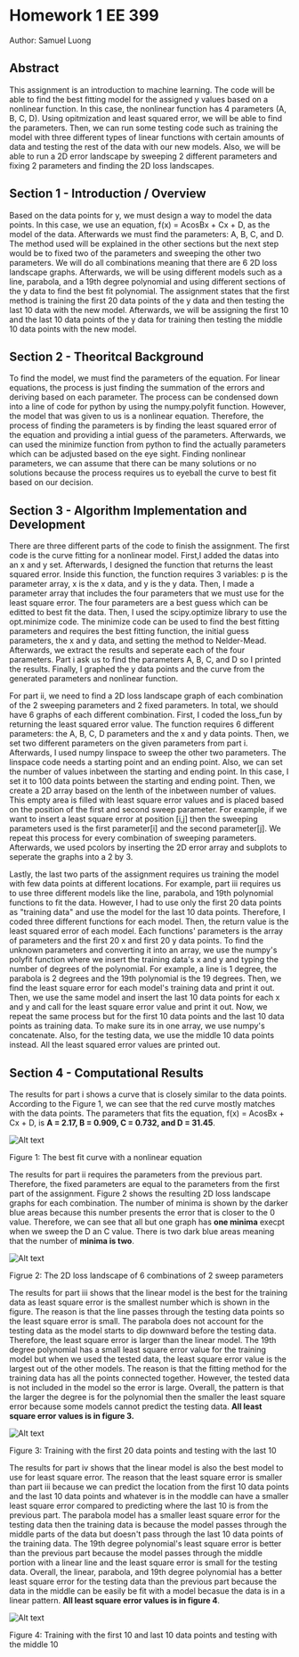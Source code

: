# Homework 1 EE 399

Author: Samuel Luong

## Abstract

This assignment is an introduction to machine learning. The code will be able to find the best fitting model for the assigned y values based on a nonlinear function.
In this case, the nonlinear function has 4 parameters (A, B, C, D). Using opitmization and least squared error, we will be able to find the parameters. Then, we can run 
some testing code such as training the model with three different types of linear functions with certain amounts of data and testing the rest of the data with our new models. Also, we will be able to run a 2D error landscape by sweeping 2 different parameters and fixing 2 parameters and finding the 2D loss landscapes. 

## Section 1 - Introduction / Overview

Based on the data points for y, we must design a way to model the data points. In this case, we use an equation, f(x) = AcosBx + Cx + D, as the model of the data. Afterwards we must find the parameters: A, B, C, and D. The method used will be explained in the other sections but the next step would be to fixed two of the parameters and sweeping the other two parameters. We will do all combinations meaning that there are 6 2D loss landscape graphs. Afterwards, we will be using different models such as a line, parabola, and a 19th degree polynomial and using different sections of the y data to find the best fit polynomial. The assignment states that the first method is training the first 20 data points of the y data and then testing the last 10 data with the new model. Afterwards, we will be assigning the first 10 and the last 10 data points of the y data for training then testing the middle 10 data points with the new model.

## Section 2 - Theoritcal Background

To find the model, we must find the parameters of the equation. For linear equations, the process is just finding the summation of the errors and deriving based on each parameter. The process can be condensed down into a line of code for python by using the numpy.polyfit function. However, the model that was given to us is a nonlinear equation. Therefore, the process of finding the parameters is by finding the least squared error of the equation and providing a intial guess of the parameters. Afterwards, we can used the minimize function from python to find the actually parameters which can be adjusted based on the eye sight. Finding nonlinear parameters, we can assume that there can be many solutions or no solutions because the process requires us to eyeball the curve to best fit based on our decision. 

## Section 3 - Algorithm Implementation and Development

There are three different parts of the code to finish the assignment. The first code is the curve fitting for a nonlinear model. First,I added the datas into an x and y set. Afterwards, I designed the function that returns the least squared error. Inside this function, the function requires 3 variables: p is the parameter array, x is the x data, and y is the y data. Then, I made a parameter array that includes the four parameters that we must use for the least square error. The four parameters are a best guess which can be editted to best fit the data. Then, I used the scipy.optimize library to use the opt.minimize code. The minimize code can be used to find the best fitting parameters and requires the best fitting function, the initial guess parameters, the x and y data, and setting the method to Nelder-Mead. Afterwards, we extract the results and seperate each of the four parameters. Part i ask us to find the parameters A, B, C, and D so I printed the results. Finally, I graphed the y data points and the curve from the generated parameters and nonlinear function.

For part ii, we need to find a 2D loss landscape graph of each combination of the 2 sweeping parameters and 2 fixed parameters. In total, we should have 6 graphs of each different combination. First, I coded the loss_fun by returning the least squared error value. The function requires 6 different parameters: the A, B, C, D parameters and the x and y data points. Then, we set two different parameters on the given parameters from part i. Afterwards, I used numpy linspace to sweep the other two parameters. The linspace code needs a starting point and an ending point. Also, we can set the number of values inbetween the starting and ending point. In this case, I set it to 100 data points between the starting and ending point. Then, we create a 2D array based on the lenth of the inbetween number of values. This empty area is filled with least square error values and is placed based on the position of the first and second sweep parameter. For example, if we want to insert a least square error at position [i,j] then the sweeping parameters used is the first parameter[i] and the second parameter[j]. We repeat this process for every combination of sweeping parameters. Afterwards, we used pcolors by inserting the 2D error array and subplots to seperate the graphs into a 2 by 3.

Lastly, the last two parts of the assignment requires us training the model with few data points at different locations. For example, part iii requires us to use three different models like the line, parabola, and 19th polynomial functions to fit the data. However, I had to use only the first 20 data points as "training data" and use the model for the last 10 data points. Therefore, I coded three different functions for each model. Then, the return value is the least squared error of each model. Each functions' parameters is the array of parameters and the first 20 x and first 20 y data points. To find the unknown parameters and converting it into an array, we use the numpy's polyfit function where we insert the training data's x and y and typing the number of degrees of the polynomial. For example, a line is 1 degree, the parabola is 2 degrees and the 19th polynomial is the 19 degrees. Then, we find the least square error for each model's training data and print it out. Then, we use the same model and insert the last 10 data points for each x and y and call for the least square error value and print it out. Now, we repeat the same process but for the first 10 data points and the last 10 data points as training data. To make sure its in one array, we use numpy's concatenate. Also, for the testing data, we use the middle 10 data points instead. All the least squared error values are printed out.

## Section 4 - Computational Results 

The results for part i shows a curve that is closely similar to the data points. According to the Figure 1, we can see that the red curve mostly matches with the data points. The parameters that fits the equation, f(x) = AcosBx + Cx + D, is **A = 2.17, B = 0.909, C = 0.732, and D = 31.45**.  

![Alt text](https://github.com/Griffinhunter/Homework-1---EE-399/blob/main/Curve%20Fit.jpg)

Figure 1: The best fit curve with a nonlinear equation

The results for part ii requires the parameters from the previous part. Therefore, the fixed parameters are equal to the parameters from the first part of the assignment. Figure 2 shows the resulting 2D loss landscape graphs for each combination. The number of minima is shown by the darker blue areas because this number presents the error that is closer to the 0 value. Therefore, we can see that all but one graph has **one minima** execpt when we sweep the D an C value. There is two dark blue areas meaning that the number of **minima is two**.

![Alt text](https://github.com/Griffinhunter/Homework-1---EE-399/blob/main/2D%20Landscape.jpg)

Figrue 2: The 2D loss landscape of 6 combinations of 2 sweep parameters

The results for part iii shows that the linear model is the best for the training data as least square error is the smallest number which is shown in the figure. The reason is that the line passes through the testing data points so the least square error is small. The parabola does not account for the testing data as the model starts to dip downward before the testing data. Therefore, the least square error is larger than the linear model. The 19th degree polynomial has a small least square error value for the training model but when we used the tested data, the least square error value is the largest out of the other models. The reason is that the fitting method for the training data has all the points connected together. However, the tested data is not included in the model so the error is large. Overall, the pattern is that the larger the degree is for the polynomial then the smaller the least square error because some models cannot predict the testing data. **All least square error values is in figure 3.**

![Alt text](https://github.com/Griffinhunter/Homework-1---EE-399/blob/main/First%2020%20Training.jpg)

Figure 3: Training with the first 20 data points and testing with the last 10

The results for part iv shows that the linear model is also the best model to use for least square error. The reason that the least square error is smaller than part 
iii because we can predict the location from the first 10 data points and the last 10 data points and whatever is in the moddle can have a smaller least square error compared to predicting where the last 10 is from the previous part. The parabola model has a smaller least square error for the testing data then the training data is because the model passes through the middle parts of the data but doesn't pass through the last 10 data points of the training data.
The 19th degree polynomial's least square error is better than the previous part because the model passes through the middle portion with a linear line and the least square error is small for the testing data. Overall, the linear, parabola, and 19th degree polynomial has a better least square error for the testing data than the previous part because the data in the middle can be easily be fit with a model becasue the data is in a linear pattern. **All least square error values is in figure 4**.

![Alt text](https://github.com/Griffinhunter/Homework-1---EE-399/blob/main/10%20by%2010.jpg)

Figure 4: Training with the first 10 and last 10 data points and testing with the middle 10

